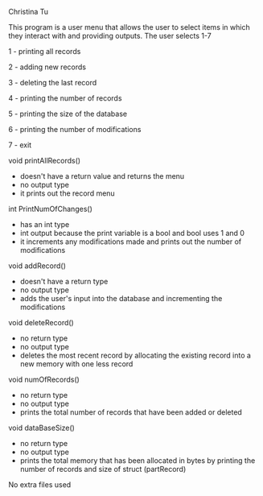 Christina Tu

This program is a user menu that allows the user to select items in which they interact with and providing outputs.
The user selects 1-7

1 - printing all records

2 - adding new records

3 - deleting the last record

4 - printing the number of records

5 - printing the size of the database

6 - printing the number of modifications

7 - exit

void printAllRecords()
- doesn't have a return value and returns the menu
- no output type
- it prints out the record menu

int PrintNumOfChanges()
- has an int type
- int output because the print variable is a bool and bool uses 1 and 0
- it increments any modifications made and prints out the number of modifications

void addRecord()
- doesn't have a return type
- no output type
- adds the user's input into the database and incrementing the modifications

void deleteRecord()
- no return type
- no output type
- deletes the most recent record by allocating the existing record into a new memory with one less record

void numOfRecords()
- no return type
- no output type
- prints the total number of records that have been added or deleted

void dataBaseSize()
- no return type
- no output type
- prints the total memory that has been allocated in bytes by printing the number of records and size of struct (partRecord)

No extra files used
